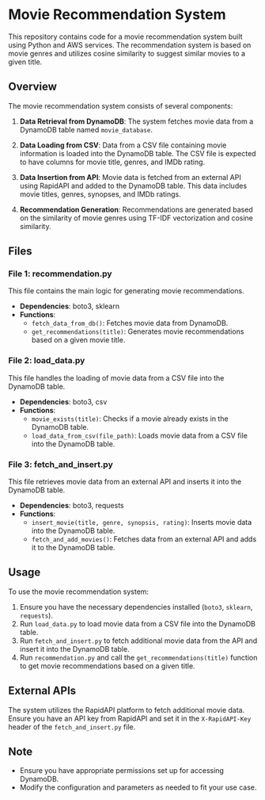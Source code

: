 # Movie Recommendation System

This repository contains code for a movie recommendation system built using Python and AWS services. The recommendation system is based on movie genres and utilizes cosine similarity to suggest similar movies to a given title.

## Overview

The movie recommendation system consists of several components:

1. **Data Retrieval from DynamoDB**: The system fetches movie data from a DynamoDB table named `movie_database`.

2. **Data Loading from CSV**: Data from a CSV file containing movie information is loaded into the DynamoDB table. The CSV file is expected to have columns for movie title, genres, and IMDb rating.

3. **Data Insertion from API**: Movie data is fetched from an external API using RapidAPI and added to the DynamoDB table. This data includes movie titles, genres, synopses, and IMDb ratings.

4. **Recommendation Generation**: Recommendations are generated based on the similarity of movie genres using TF-IDF vectorization and cosine similarity.

## Files

### File 1: recommendation.py

This file contains the main logic for generating movie recommendations.

- **Dependencies**: boto3, sklearn
- **Functions**:
  - `fetch_data_from_db()`: Fetches movie data from DynamoDB.
  - `get_recommendations(title)`: Generates movie recommendations based on a given movie title.

### File 2: load_data.py

This file handles the loading of movie data from a CSV file into the DynamoDB table.

- **Dependencies**: boto3, csv
- **Functions**:
  - `movie_exists(title)`: Checks if a movie already exists in the DynamoDB table.
  - `load_data_from_csv(file_path)`: Loads movie data from a CSV file into the DynamoDB table.

### File 3: fetch_and_insert.py

This file retrieves movie data from an external API and inserts it into the DynamoDB table.

- **Dependencies**: boto3, requests
- **Functions**:
  - `insert_movie(title, genre, synopsis, rating)`: Inserts movie data into the DynamoDB table.
  - `fetch_and_add_movies()`: Fetches data from an external API and adds it to the DynamoDB table.

## Usage

To use the movie recommendation system:

1. Ensure you have the necessary dependencies installed (`boto3`, `sklearn`, `requests`).
2. Run `load_data.py` to load movie data from a CSV file into the DynamoDB table.
3. Run `fetch_and_insert.py` to fetch additional movie data from the API and insert it into the DynamoDB table.
4. Run `recommendation.py` and call the `get_recommendations(title)` function to get movie recommendations based on a given title.

## External APIs

The system utilizes the RapidAPI platform to fetch additional movie data. Ensure you have an API key from RapidAPI and set it in the `X-RapidAPI-Key` header of the `fetch_and_insert.py` file.

## Note

- Ensure you have appropriate permissions set up for accessing DynamoDB.
- Modify the configuration and parameters as needed to fit your use case.
